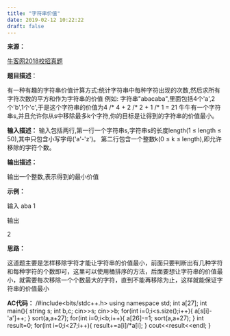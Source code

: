 ```yaml
---
title: "字符串价值"
date: 2019-02-12 10:22:22
draft: false
---
```

**来源：**

[牛客网2018校招真题](https://www.nowcoder.com/ta/2018test?query=&asc=true&order=&page=1)

**题目描述**：

有一种有趣的字符串价值计算方式:统计字符串中每种字符出现的次数,然后求所有字符次数的平方和作为字符串的价值
例如: 字符串"abacaba",里面包括4个'a',2个'b',1个'c',于是这个字符串的价值为4 /* 4 + 2 /* 2 + 1 /* 1 = 21
牛牛有一个字符串s,并且允许你从s中移除最多k个字符,你的目标是让得到的字符串的价值最小。

**输入描述：**
输入包括两行,第一行一个字符串s,字符串s的长度length(1 ≤ length ≤ 50),其中只包含小写字母('a'-'z')。 第二行包含一个整数k(0 ≤ k ≤ length),即允许移除的字符个数。

**输出描述：**

输出一个整数,表示得到的最小价值

**示例：**

输入
aba 1

输出

2

**思路：**

这道题主要是怎样移除字符才能让字符串的价值最小，前面只要判断出有几种字符和每种字符的个数即可，这里可以使用桶排序的方法，后面要想让字符串的价值最小，就需要每次移除一个个数最大的字符，直到不能再移除为止，这样就能保证字符串的价值最小

**AC代码：**
/#include<bits/stdc++.h> using namespace std; int a[27]; int main(){ string s; int b,c; cin>>s; cin>>b; for(int i=0;i<s.size();i++){ a[s[i]-'a']++; } sort(a,a+27); for(int i=0;i<b;i++){ a[26]-=1; sort(a,a+27); } int result=0; for(int i=0;i<27;i++){ result+=a[i]/*a[i]; } cout<<result<<endl; }